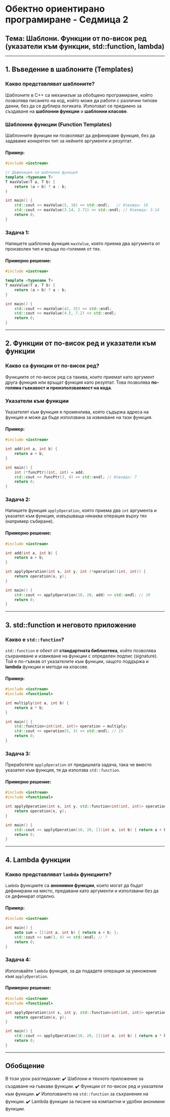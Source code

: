 # Обектно ориентирано програмиране - Седмица 2

## Тема: Шаблони. Функции от по-висок ред (указатели към функции, std::function, lambda)

---

## 1. Въведение в шаблоните (Templates)

### Какво представляват шаблоните?

Шаблоните в C++ са механизъм за обобщено програмиране, който позволява писането на код, който може да работи с различни типове данни, без да се дублира логиката. Използват се предимно за създаване на **шаблонни функции** и **шаблонни класове**.

### Шаблонни функции (Function Templates)

Шаблонните функции ни позволяват да дефинираме функция, без да задаваме конкретен тип за нейните аргументи и резултат.

#### **Пример:**

```cpp
#include <iostream>

// Дефиниция на шаблонна функция
template <typename T>
T maxValue(T a, T b) {
    return (a > b) ? a : b;
}

int main() {
    std::cout << maxValue(5, 10) << std::endl;   // Извежда: 10
    std::cout << maxValue(3.14, 2.71) << std::endl; // Извежда: 3.14
    return 0;
}
```

### **Задача 1:**

Напишете шаблонна функция `maxValue`, която приема два аргумента от произволен тип и връща по-големия от тях.

#### **Примерно решение:**

```cpp
#include <iostream>

template <typename T>
T maxValue(T a, T b) {
    return (a > b) ? a : b;
}

int main() {
    std::cout << maxValue(42, 35) << std::endl;
    std::cout << maxValue(4.5, 7.2) << std::endl;
    return 0;
}
```

---

## 2. Функции от по-висок ред и указатели към функции

### Какво са функции от по-висок ред?

Функциите от по-висок ред са такива, които приемат като аргумент друга функция или връщат функция като резултат. Това позволява **по-голяма гъвкавост и преизползваемост на кода**.

### Указатели към функции

Указателят към функция е променлива, която съдържа адреса на функция и може да бъде използвана за извикване на тази функция.

#### **Пример:**

```cpp
#include <iostream>

int add(int a, int b) {
    return a + b;
}

int main() {
    int (*funcPtr)(int, int) = add;
    std::cout << funcPtr(3, 4) << std::endl; // Извежда: 7
    return 0;
}
```

### **Задача 2:**

Напишете функция `applyOperation`, която приема два `int` аргумента и указател към функция, извършваща някаква операция върху тях (например събиране).

#### **Примерно решение:**

```cpp
#include <iostream>

int add(int a, int b) {
    return a + b;
}

int applyOperation(int x, int y, int (*operation)(int, int)) {
    return operation(x, y);
}

int main() {
    std::cout << applyOperation(10, 20, add) << std::endl; // 30
    return 0;
}
```

---

## 3. std::function и неговото приложение

### Какво е `std::function`?

`std::function` е обект от **стандартната библиотека**, който позволява съхраняване и извикване на функции с определен подпис (signature). Той е по-гъвкав от указателите към функции, защото поддържа и **lambda** функции и методи на класове.

#### **Пример:**

```cpp
#include <iostream>
#include <functional>

int multiply(int a, int b) {
    return a * b;
}

int main() {
    std::function<int(int, int)> operation = multiply;
    std::cout << operation(5, 3) << std::endl; // 15
    return 0;
}
```

### **Задача 3:**

Преработете `applyOperation` от предишната задача, така че вместо указател към функция, тя да използва `std::function`.

#### **Примерно решение:**

```cpp
#include <iostream>
#include <functional>

int applyOperation(int x, int y, std::function<int(int, int)> operation) {
    return operation(x, y);
}

int main() {
    std::cout << applyOperation(10, 20, [](int a, int b) { return a + b; }) << std::endl; // 30
    return 0;
}
```

---

## 4. Lambda функции

### Какво представляват `lambda` функциите?

`Lambda` функциите са **анонимни функции**, които могат да бъдат дефинирани на място, предавани като аргументи и използвани без да се дефинират отделно.

#### **Пример:**

```cpp
#include <iostream>

int main() {
    auto sum = [](int a, int b) { return a + b; };
    std::cout << sum(3, 4) << std::endl; // 7
    return 0;
}
```

### **Задача 4:**

Използвайте `lambda` функция, за да подадете операция за умножение към `applyOperation`.

#### **Примерно решение:**

```cpp
#include <iostream>
#include <functional>

int applyOperation(int x, int y, std::function<int(int, int)> operation) {
    return operation(x, y);
}

int main() {
    std::cout << applyOperation(10, 20, [](int a, int b) { return a * b; }) << std::endl; // 200
    return 0;
}
```

---

## Обобщение

В този урок разгледахме:
✔️ Шаблони и тяхното приложение за създаване на гъвкави функции.
✔️ Функции от по-висок ред и указатели към функции.
✔️ Използването на `std::function` за съхранение на функции.
✔️ Lambda функции за писане на компактни и удобни анонимни функции.
